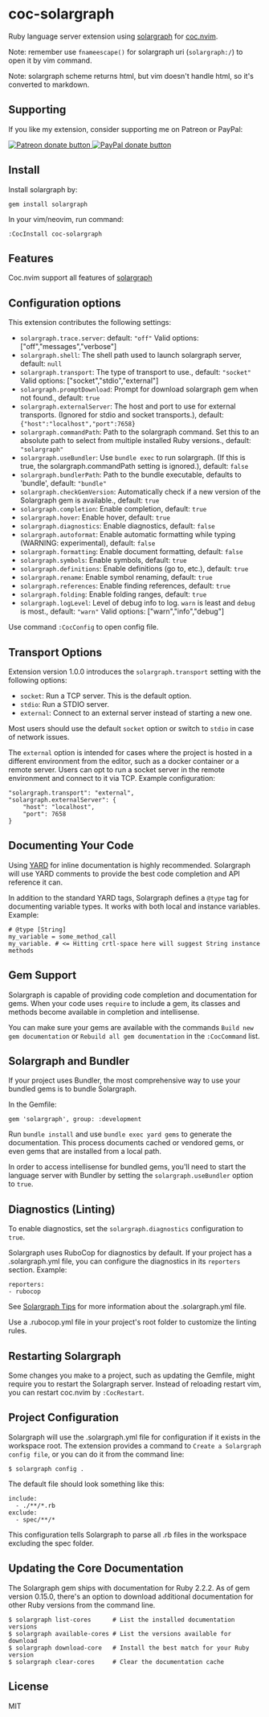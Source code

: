 # coc-solargraph

Ruby language server extension using [solargraph](http://solargraph.org/)
for [coc.nvim](https://github.com/neoclide/coc.nvim).

Note: remember use `fnameescape()` for solargraph uri (`solargraph:/`) to open
it by vim command.

Note: solargraph scheme returns html, but vim doesn't handle html, so it's
converted to markdown.

## Supporting

If you like my extension, consider supporting me on Patreon or PayPal:

<a href="https://www.patreon.com/chemzqm"><img src="https://c5.patreon.com/external/logo/become_a_patron_button.png" alt="Patreon donate button" /> </a>
<a href="https://www.paypal.com/paypalme/chezqm"><img src="https://werwolv.net/assets/paypal_banner.png" alt="PayPal donate button" /> </a>

## Install

Install solargraph by:

    gem install solargraph

In your vim/neovim, run command:

    :CocInstall coc-solargraph

## Features

Coc.nvim support all features of [solargraph](https://github.com/castwide/solargraph)

## Configuration options

This extension contributes the following settings:

- `solargraph.trace.server`: default: `"off"`
  Valid options: ["off","messages","verbose"]
- `solargraph.shell`: The shell path used to launch solargraph server, default:
  `null`
- `solargraph.transport`: The type of transport to use., default: `"socket"`
  Valid options: ["socket","stdio","external"]
- `solargraph.promptDownload`: Prompt for download solargraph gem when not found., default: `true`
- `solargraph.externalServer`: The host and port to use for external transports. (Ignored for stdio and socket transports.), default: `{"host":"localhost","port":7658}`
- `solargraph.commandPath`: Path to the solargraph command. Set this to an absolute path to select from multiple installed Ruby versions., default: `"solargraph"`
- `solargraph.useBundler`: Use `bundle exec` to run solargraph. (If this is true, the solargraph.commandPath setting is ignored.), default: `false`
- `solargraph.bundlerPath`: Path to the bundle executable, defaults to 'bundle', default: `"bundle"`
- `solargraph.checkGemVersion`: Automatically check if a new version of the Solargraph gem is available., default: `true`
- `solargraph.completion`: Enable completion, default: `true`
- `solargraph.hover`: Enable hover, default: `true`
- `solargraph.diagnostics`: Enable diagnostics, default: `false`
- `solargraph.autoformat`: Enable automatic formatting while typing (WARNING: experimental), default: `false`
- `solargraph.formatting`: Enable document formatting, default: `false`
- `solargraph.symbols`: Enable symbols, default: `true`
- `solargraph.definitions`: Enable definitions (go to, etc.), default: `true`
- `solargraph.rename`: Enable symbol renaming, default: `true`
- `solargraph.references`: Enable finding references, default: `true`
- `solargraph.folding`: Enable folding ranges, default: `true`
- `solargraph.logLevel`: Level of debug info to log. `warn` is least and `debug` is most., default: `"warn"`
  Valid options: ["warn","info","debug"]

Use command `:CocConfig` to open config file.

## Transport Options

Extension version 1.0.0 introduces the `solargraph.transport` setting with the following options:

- `socket`: Run a TCP server. This is the default option.
- `stdio`: Run a STDIO server.
- `external`: Connect to an external server instead of starting a new one.

Most users should use the default `socket` option or switch to `stdio` in case of network issues.

The `external` option is intended for cases where the project is hosted in a different environment from the editor,
such as a docker container or a remote server. Users can opt to run a socket server in the remote environment and connect
to it via TCP. Example configuration:

    "solargraph.transport": "external",
    "solargraph.externalServer": {
        "host": "localhost",
        "port": 7658
    }

## Documenting Your Code

Using [YARD](http://www.rubydoc.info/gems/yard/file/docs/GettingStarted.md) for inline documentation is highly recommended.
Solargraph will use YARD comments to provide the best code completion and API reference it can.

In addition to the standard YARD tags, Solargraph defines a `@type` tag for documenting variable types. It works with both
local and instance variables. Example:

    # @type [String]
    my_variable = some_method_call
    my_variable. # <= Hitting crtl-space here will suggest String instance methods

## Gem Support

Solargraph is capable of providing code completion and documentation for gems. When your code uses `require` to include a gem, its classes and methods become available in completion and intellisense.

You can make sure your gems are available with the commands `Build new gem documentation` or `Rebuild all gem documentation` in the `:CocCommand` list.

## Solargraph and Bundler

If your project uses Bundler, the most comprehensive way to use your bundled gems is to bundle Solargraph.

In the Gemfile:

    gem 'solargraph', group: :development

Run `bundle install` and use `bundle exec yard gems` to generate the documentation. This process documents cached or vendored gems, or even gems that are installed from a local path.

In order to access intellisense for bundled gems, you'll need to start the language server with Bundler by setting the `solargraph.useBundler` option to `true`.

## Diagnostics (Linting)

To enable diagnostics, set the `solargraph.diagnostics` configuration to `true`.

Solargraph uses RuboCop for diagnostics by default. If your project has a .solargraph.yml file, you can configure the diagnostics in its `reporters` section. Example:

    reporters:
    - rubocop

See [Solargraph Tips](http://solargraph.org/tips) for more information about the .solargraph.yml file.

Use a .rubocop.yml file in your project's root folder to customize the linting rules.

## Restarting Solargraph

Some changes you make to a project, such as updating the Gemfile, might require you to restart the Solargraph server.
Instead of reloading restart vim, you can restart coc.nvim by `:CocRestart`.

## Project Configuration

Solargraph will use the .solargraph.yml file for configuration if it exists in the workspace root. The extension provides
a command to `Create a Solargraph config file`, or you can do it from the command line:

    $ solargraph config .

The default file should look something like this:

    include:
      - ./**/*.rb
    exclude:
      - spec/**/*

This configuration tells Solargraph to parse all .rb files in the workspace excluding the spec folder.

## Updating the Core Documentation

The Solargraph gem ships with documentation for Ruby 2.2.2. As of gem version 0.15.0, there's an option to download additional documentation for other Ruby versions from the command line.

    $ solargraph list-cores      # List the installed documentation versions
    $ solargraph available-cores # List the versions available for download
    $ solargraph download-core   # Install the best match for your Ruby version
    $ solargraph clear-cores     # Clear the documentation cache

## License

MIT
